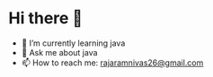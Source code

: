 # Hi there 👋
- 🌱 I’m currently learning java
- 💬 Ask me about java
- 📫 How to reach me: rajaramnivas26@gmail.com
  

